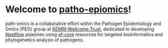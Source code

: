 # Welcome to [patho-epiomics]()!

path-omics is a collaborative effort within the Pathogen Epidemiology and Omics (PEO) group at [KEMRI-Wellcome Trust](https://kemri-wellcome.org/), dedicated to developing [Nextflow](https://nextflow.io/) pipelines using [nf-core](https://nf-co.re) resources for targeted bioinformatics and phylogenetics analysis of pathogens.
